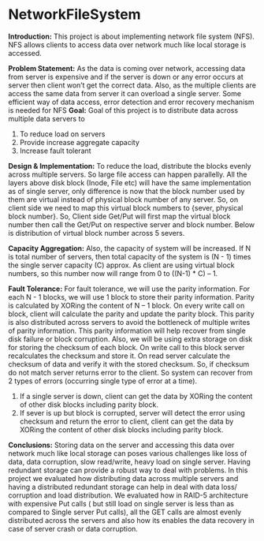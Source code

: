 # NetworkFileSystem
**Introduction:** This project is about implementing network file system (NFS). NFS allows clients to access data over network much like local storage is accessed.

**Problem Statement:** As the data is coming over network, accessing data from server is expensive and if the server is down or any error occurs at server then client won’t get the correct data. Also, as the multiple clients are access the same data from server it can overload a single server. Some efficient way of data access, error detection and error recovery mechanism is needed for NFS
**Goal:** Goal of this project is to distribute data across multiple data servers to
1.	To reduce load on servers
1. 	Provide increase aggregate capacity
1.	Increase fault tolerant

**Design & Implementation:** To reduce the load, distribute the blocks evenly across multiple servers. So large file access can happen parallelly. All the layers above disk block (Inode, File etc) will have the same implementation as of single server, only difference is now that the block number used by them are virtual instead of physical block number of any server. So, on client side we need to map this virtual block numbers to {sever, physical block number}. So, Client side Get/Put will first map the virtual block number then call the Get/Put on respective server and block number. Below is distribution of virtual block number across 5 severs.

**Capacity Aggregation:** Also, the capacity of system will be increased. If N is total number of servers, then total capacity of the system is (N - 1) times the single server capacity (C) approx. As client are using virtual block numbers, so this number now will range from 0 to ((N-1) * C) –  1.

**Fault Tolerance:** For fault tolerance, we will use the parity information. For each N - 1 blocks, we will use 1 block to store their parity information. Parity is calculated by XORing the content of N – 1 block. On every write call on block, client will calculate the parity and update the parity block. This parity is also distributed across servers to avoid the bottleneck of multiple writes of parity information. This parity information will help recover from single disk failure or block corruption. Also, we will be using extra storage on disk for storing the checksum of each block. On write call to this block server recalculates the checksum and store it. On read server calculate the checksum of data and verify it with the stored checksum. So, if checksum do not match server returns error to the client. So system can recover from 2 types of errors (occurring single type of error at a time).
1.	If a single server is down, client can get the data by XORing the content of other disk blocks including parity block.
1.	If sever is up but block is corrupted, server will detect the error using checksum and return the error to client, client can get the data by XORing the content of other disk blocks including parity block.

**Conclusions:** Storing data on the server and accessing this data over network much like local storage can poses various challenges like loss of data, data corruption, slow read/write, heavy load on single server. Having redundant storage can provide a robust way to deal with problems. In this project we evaluated how distributing data across multiple servers and having a distributed redundant storage can help in deal with data loss/ corruption and load distribution. We evaluated how in RAID-5 architecture with expensive Put calls ( but still load on single server is less than as compared to Single server Put calls), all the GET calls are almost evenly distributed across the servers and also how its enables the data recovery in case of server crash or data corruption.
